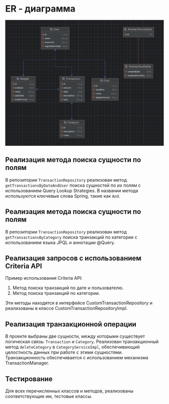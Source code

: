 # ER - диаграмма
![Иллюстрация к проекту](img.png)

## Реализация метода поиска сущности по полям
В репозитории `TransactionRepository` реализован метод `getTransactionsByDateAndUser` поиска сущностей по их полям с использованием Query Lookup Strategies. В названии метода используются ключевые слова Spring, такие как `And`.

## Реализация метода поиска сущности по полям

В репозитории `TransactionRepository` реализован метод `getTransactionsByCategory` поиска транзакций по категории с использованием языка JPQL и аннотации @Query.

## Реализация запросов с использованием Criteria API

Пример использования Criteria API:

1. Метод поиска транзакций по дате и пользователю.
2. Метод поиска транзакций по категории.

Эти методы находятся в интерфейсе CustomTransactionRepository и реализованы в классе CustomTransactionRepositoryImpl.

## Реализация транзакционной операции

В проекте выбраны две сущности, между которыми существует логическая связь: `Transaction` и `Category`. Реализован транзакционный метод `deleteCategory` в `CategoryServiceImpl`, обеспечивающий целостность данных при работе с этими сущностями. Транзакционность обеспечивается с использованием механизма TransactionManager.

## Тестирование

Для всех перечисленных классов и методов, реализованы соответствующие им, тестовые классы.
